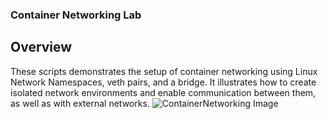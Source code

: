 ### Container Networking Lab
## Overview
These scripts demonstrates the setup of container networking using Linux Network Namespaces, veth pairs, and a bridge. It illustrates how to create isolated network environments and enable communication between them, as well as with external networks.
![ContainerNetworking Image](C:\Users\taqiyeddine\Pictures\ContainerNetworking.png)